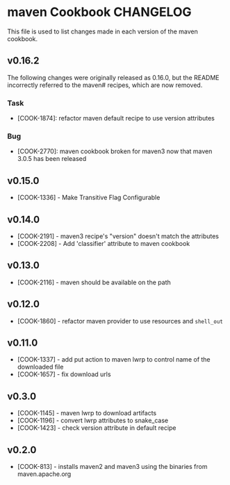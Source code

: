 maven Cookbook CHANGELOG
========================
This file is used to list changes made in each version of the maven cookbook.


v0.16.2
-------
The following changes were originally released as 0.16.0, but the README incorrectly referred to the maven# recipes, which are now removed.

### Task
- [COOK-1874]: refactor maven default recipe to use version attributes

### Bug
- [COOK-2770]: maven cookbook broken for maven3 now that maven 3.0.5 has been released

v0.15.0
-------
- [COOK-1336] - Make Transitive Flag Configurable

v0.14.0
-------
- [COOK-2191] - maven3 recipe's "version" doesn't match the attributes
- [COOK-2208] - Add 'classifier' attribute to maven cookbook

v0.13.0
-------
- [COOK-2116] - maven should be available on the path

v0.12.0
-------
- [COOK-1860] - refactor maven provider to use resources and `shell_out`

v0.11.0
-------
- [COOK-1337] - add put action to maven lwrp to control name of the downloaded file
- [COOK-1657] - fix download urls

v0.3.0
------
- [COOK-1145] - maven lwrp to download artifacts
- [COOK-1196] - convert lwrp attributes to snake_case
- [COOK-1423] - check version attribute in default recipe

v0.2.0
------
- [COOK-813] - installs maven2 and maven3 using the binaries from maven.apache.org
